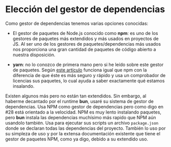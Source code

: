 # Elección del gestor de dependencias

Como gestor de dependencias tenemos varias opciones conocidas:

- El gestor de paquetes de Node.js conocido como __npm__: es uno de los gestores de paquetes más extendidos y más usados en proyectos de JS. Al ser uno de los gestores de paquetes/dependencias más usados nos proporciona una gran cantidad de paquetes de código abierto a nuestra disposición.

- __yarn__: no lo conozco de primera mano pero si he leído sobre este gestor de paquetes. Según [este artículo](https://openwebinars.net/blog/que-es-yarn/) funciona igual que npm con la diferencia de que éste es más seguro y rápido y usa un comprobador de licencias sus paquetes, lo cual ayuda a saber exactamente qué estamos insalando.

Existen algunos más pero no están tan extendidos. Sin embargo, al haberme decantado por el runtime __bun__, usaré su sistema de gestor de dependencias. Usa NPM como gestor de dependencias pero como digo en #28 está orientado a la velocidad. NPM es muy lento instalando paquetes, pero __bun__ instala las dependencias muchísimo más rapido que NPM aún usandolo también. Usa para ejecutar sus scripts un archivo `package.json` donde se declaran todas las dependencias del proyecto. También lo uso por su simpleza de uso y por la extensa documentación existente que tiene el gestor de paquetes NPM, como ya digo, debido a su extendido uso.
